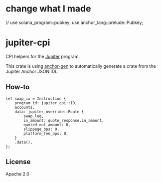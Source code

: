 # change what I made 
// use solana_program::pubkey;
use anchor_lang::prelude::Pubkey;

# jupiter-cpi

CPI helpers for the [Jupiter](https://docs.jup.ag/notes/on-chain-program) program.

This crate is using [anchor-gen](https://github.com/saber-hq/anchor-gen) to automatically generate a crate from the Jupiter Anchor JSON IDL.

## How-to

```
let swap_ix = Instruction {
    program_id: jupiter_cpi::ID,
    accounts,
    data: jupiter_override::Route {
        swap_leg,
        in_amount: quote_response.in_amount,
        quoted_out_amount: 0,
        slippage_bps: 0,
        platform_fee_bps: 0,
    }
    .data(),
};
```

## License

Apache 2.0
